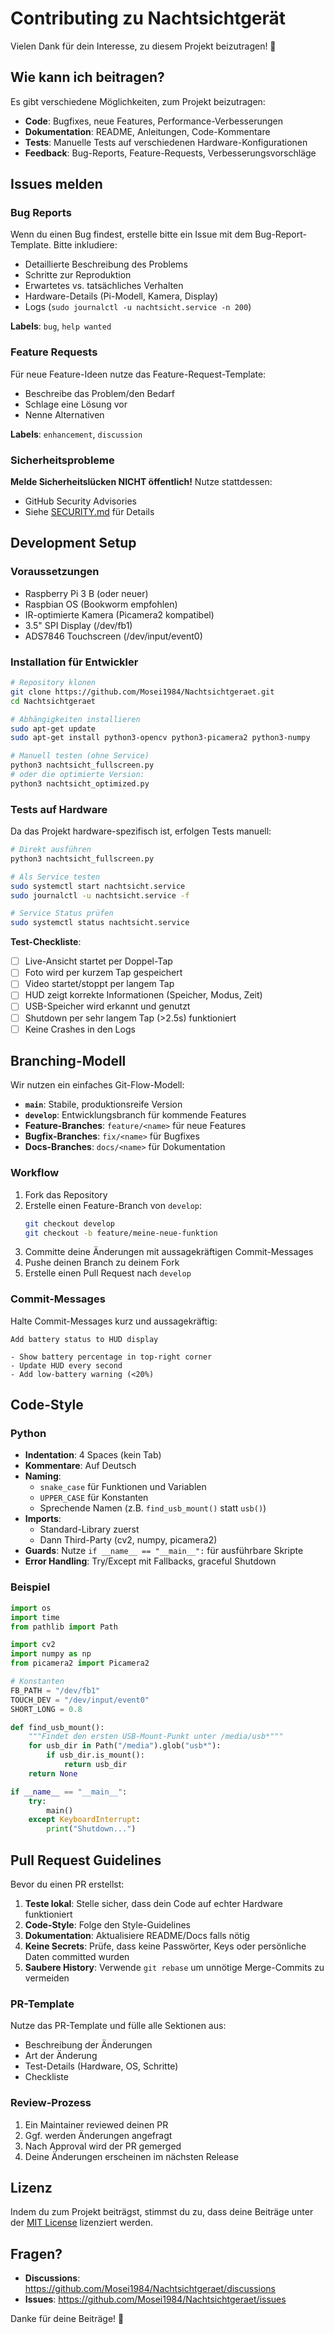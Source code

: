 # Contributing zu Nachtsichtgerät

Vielen Dank für dein Interesse, zu diesem Projekt beizutragen! 🎉

## Wie kann ich beitragen?

Es gibt verschiedene Möglichkeiten, zum Projekt beizutragen:

- **Code**: Bugfixes, neue Features, Performance-Verbesserungen
- **Dokumentation**: README, Anleitungen, Code-Kommentare
- **Tests**: Manuelle Tests auf verschiedenen Hardware-Konfigurationen
- **Feedback**: Bug-Reports, Feature-Requests, Verbesserungsvorschläge

## Issues melden

### Bug Reports

Wenn du einen Bug findest, erstelle bitte ein Issue mit dem Bug-Report-Template. Bitte inkludiere:

- Detaillierte Beschreibung des Problems
- Schritte zur Reproduktion
- Erwartetes vs. tatsächliches Verhalten
- Hardware-Details (Pi-Modell, Kamera, Display)
- Logs (`sudo journalctl -u nachtsicht.service -n 200`)

**Labels**: `bug`, `help wanted`

### Feature Requests

Für neue Feature-Ideen nutze das Feature-Request-Template:

- Beschreibe das Problem/den Bedarf
- Schlage eine Lösung vor
- Nenne Alternativen

**Labels**: `enhancement`, `discussion`

### Sicherheitsprobleme

**Melde Sicherheitslücken NICHT öffentlich!** Nutze stattdessen:
- GitHub Security Advisories
- Siehe [SECURITY.md](SECURITY.md) für Details

## Development Setup

### Voraussetzungen

- Raspberry Pi 3 B (oder neuer)
- Raspbian OS (Bookworm empfohlen)
- IR-optimierte Kamera (Picamera2 kompatibel)
- 3.5" SPI Display (/dev/fb1)
- ADS7846 Touchscreen (/dev/input/event0)

### Installation für Entwickler

```bash
# Repository klonen
git clone https://github.com/Mosei1984/Nachtsichtgeraet.git
cd Nachtsichtgeraet

# Abhängigkeiten installieren
sudo apt-get update
sudo apt-get install python3-opencv python3-picamera2 python3-numpy

# Manuell testen (ohne Service)
python3 nachtsicht_fullscreen.py
# oder die optimierte Version:
python3 nachtsicht_optimized.py
```

### Tests auf Hardware

Da das Projekt hardware-spezifisch ist, erfolgen Tests manuell:

```bash
# Direkt ausführen
python3 nachtsicht_fullscreen.py

# Als Service testen
sudo systemctl start nachtsicht.service
sudo journalctl -u nachtsicht.service -f

# Service Status prüfen
sudo systemctl status nachtsicht.service
```

**Test-Checkliste**:
- [ ] Live-Ansicht startet per Doppel-Tap
- [ ] Foto wird per kurzem Tap gespeichert
- [ ] Video startet/stoppt per langem Tap
- [ ] HUD zeigt korrekte Informationen (Speicher, Modus, Zeit)
- [ ] USB-Speicher wird erkannt und genutzt
- [ ] Shutdown per sehr langem Tap (>2.5s) funktioniert
- [ ] Keine Crashes in den Logs

## Branching-Modell

Wir nutzen ein einfaches Git-Flow-Modell:

- **`main`**: Stabile, produktionsreife Version
- **`develop`**: Entwicklungsbranch für kommende Features
- **Feature-Branches**: `feature/<name>` für neue Features
- **Bugfix-Branches**: `fix/<name>` für Bugfixes
- **Docs-Branches**: `docs/<name>` für Dokumentation

### Workflow

1. Fork das Repository
2. Erstelle einen Feature-Branch von `develop`:
   ```bash
   git checkout develop
   git checkout -b feature/meine-neue-funktion
   ```
3. Committe deine Änderungen mit aussagekräftigen Commit-Messages
4. Pushe deinen Branch zu deinem Fork
5. Erstelle einen Pull Request nach `develop`

### Commit-Messages

Halte Commit-Messages kurz und aussagekräftig:

```
Add battery status to HUD display

- Show battery percentage in top-right corner
- Update HUD every second
- Add low-battery warning (<20%)
```

## Code-Style

### Python

- **Indentation**: 4 Spaces (kein Tab)
- **Kommentare**: Auf Deutsch
- **Naming**: 
  - `snake_case` für Funktionen und Variablen
  - `UPPER_CASE` für Konstanten
  - Sprechende Namen (z.B. `find_usb_mount()` statt `usb()`)
- **Imports**: 
  - Standard-Library zuerst
  - Dann Third-Party (cv2, numpy, picamera2)
- **Guards**: Nutze `if __name__ == "__main__":` für ausführbare Skripte
- **Error Handling**: Try/Except mit Fallbacks, graceful Shutdown

### Beispiel

```python
import os
import time
from pathlib import Path

import cv2
import numpy as np
from picamera2 import Picamera2

# Konstanten
FB_PATH = "/dev/fb1"
TOUCH_DEV = "/dev/input/event0"
SHORT_LONG = 0.8

def find_usb_mount():
    """Findet den ersten USB-Mount-Punkt unter /media/usb*"""
    for usb_dir in Path("/media").glob("usb*"):
        if usb_dir.is_mount():
            return usb_dir
    return None

if __name__ == "__main__":
    try:
        main()
    except KeyboardInterrupt:
        print("Shutdown...")
```

## Pull Request Guidelines

Bevor du einen PR erstellst:

1. **Teste lokal**: Stelle sicher, dass dein Code auf echter Hardware funktioniert
2. **Code-Style**: Folge den Style-Guidelines
3. **Dokumentation**: Aktualisiere README/Docs falls nötig
4. **Keine Secrets**: Prüfe, dass keine Passwörter, Keys oder persönliche Daten committed wurden
5. **Saubere History**: Verwende `git rebase` um unnötige Merge-Commits zu vermeiden

### PR-Template

Nutze das PR-Template und fülle alle Sektionen aus:
- Beschreibung der Änderungen
- Art der Änderung
- Test-Details (Hardware, OS, Schritte)
- Checkliste

### Review-Prozess

1. Ein Maintainer reviewed deinen PR
2. Ggf. werden Änderungen angefragt
3. Nach Approval wird der PR gemerged
4. Deine Änderungen erscheinen im nächsten Release

## Lizenz

Indem du zum Projekt beiträgst, stimmst du zu, dass deine Beiträge unter der [MIT License](LICENSE) lizenziert werden.

## Fragen?

- **Discussions**: https://github.com/Mosei1984/Nachtsichtgeraet/discussions
- **Issues**: https://github.com/Mosei1984/Nachtsichtgeraet/issues

Danke für deine Beiträge! 🚀
